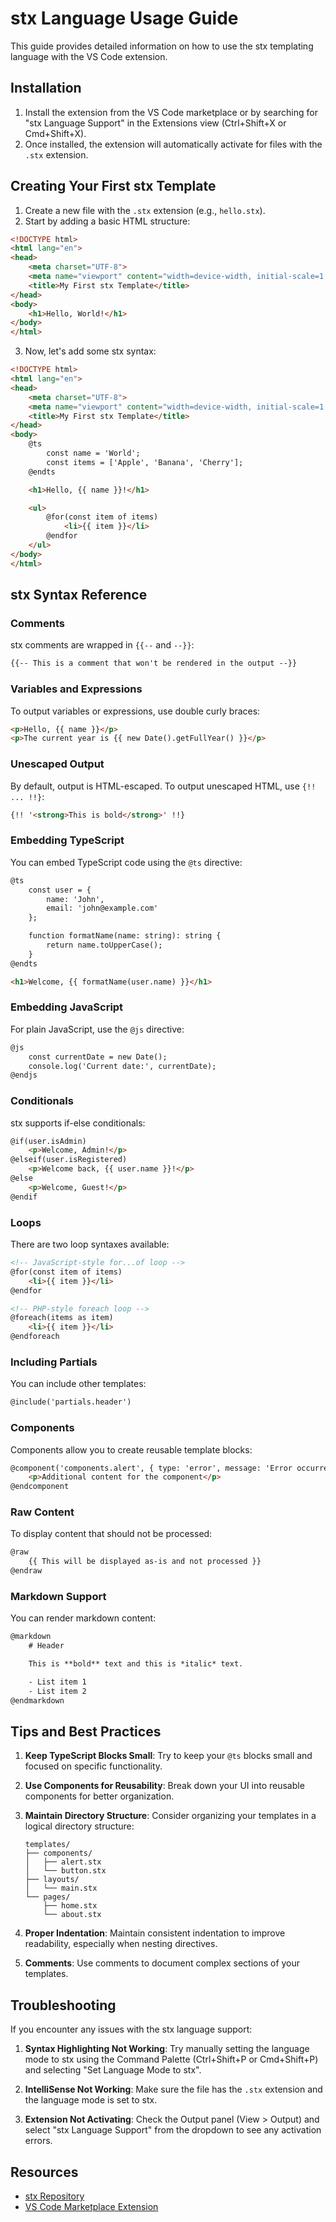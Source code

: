 # stx Language Usage Guide

This guide provides detailed information on how to use the stx templating language with the VS Code extension.

## Installation

1. Install the extension from the VS Code marketplace or by searching for "stx Language Support" in the Extensions view (Ctrl+Shift+X or Cmd+Shift+X).
2. Once installed, the extension will automatically activate for files with the `.stx` extension.

## Creating Your First stx Template

1. Create a new file with the `.stx` extension (e.g., `hello.stx`).
2. Start by adding a basic HTML structure:

```html
<!DOCTYPE html>
<html lang="en">
<head>
    <meta charset="UTF-8">
    <meta name="viewport" content="width=device-width, initial-scale=1.0">
    <title>My First stx Template</title>
</head>
<body>
    <h1>Hello, World!</h1>
</body>
</html>
```

3. Now, let's add some stx syntax:

```html
<!DOCTYPE html>
<html lang="en">
<head>
    <meta charset="UTF-8">
    <meta name="viewport" content="width=device-width, initial-scale=1.0">
    <title>My First stx Template</title>
</head>
<body>
    @ts
        const name = 'World';
        const items = ['Apple', 'Banana', 'Cherry'];
    @endts

    <h1>Hello, {{ name }}!</h1>

    <ul>
        @for(const item of items)
            <li>{{ item }}</li>
        @endfor
    </ul>
</body>
</html>
```

## stx Syntax Reference

### Comments

stx comments are wrapped in `{{--` and `--}}`:

```html
{{-- This is a comment that won't be rendered in the output --}}
```

### Variables and Expressions

To output variables or expressions, use double curly braces:

```html
<p>Hello, {{ name }}</p>
<p>The current year is {{ new Date().getFullYear() }}</p>
```

### Unescaped Output

By default, output is HTML-escaped. To output unescaped HTML, use `{!! ... !!}`:

```html
{!! '<strong>This is bold</strong>' !!}
```

### Embedding TypeScript

You can embed TypeScript code using the `@ts` directive:

```html
@ts
    const user = {
        name: 'John',
        email: 'john@example.com'
    };

    function formatName(name: string): string {
        return name.toUpperCase();
    }
@endts

<h1>Welcome, {{ formatName(user.name) }}</h1>
```

### Embedding JavaScript

For plain JavaScript, use the `@js` directive:

```html
@js
    const currentDate = new Date();
    console.log('Current date:', currentDate);
@endjs
```

### Conditionals

stx supports if-else conditionals:

```html
@if(user.isAdmin)
    <p>Welcome, Admin!</p>
@elseif(user.isRegistered)
    <p>Welcome back, {{ user.name }}!</p>
@else
    <p>Welcome, Guest!</p>
@endif
```

### Loops

There are two loop syntaxes available:

```html
<!-- JavaScript-style for...of loop -->
@for(const item of items)
    <li>{{ item }}</li>
@endfor

<!-- PHP-style foreach loop -->
@foreach(items as item)
    <li>{{ item }}</li>
@endforeach
```

### Including Partials

You can include other templates:

```html
@include('partials.header')
```

### Components

Components allow you to create reusable template blocks:

```html
@component('components.alert', { type: 'error', message: 'Error occurred!' })
    <p>Additional content for the component</p>
@endcomponent
```

### Raw Content

To display content that should not be processed:

```html
@raw
    {{ This will be displayed as-is and not processed }}
@endraw
```

### Markdown Support

You can render markdown content:

```html
@markdown
    # Header

    This is **bold** text and this is *italic* text.

    - List item 1
    - List item 2
@endmarkdown
```

## Tips and Best Practices

1. **Keep TypeScript Blocks Small**: Try to keep your `@ts` blocks small and focused on specific functionality.

2. **Use Components for Reusability**: Break down your UI into reusable components for better organization.

3. **Maintain Directory Structure**: Consider organizing your templates in a logical directory structure:

   ```
   templates/
   ├── components/
   │   ├── alert.stx
   │   └── button.stx
   ├── layouts/
   │   └── main.stx
   └── pages/
       ├── home.stx
       └── about.stx
   ```

4. **Proper Indentation**: Maintain consistent indentation to improve readability, especially when nesting directives.

5. **Comments**: Use comments to document complex sections of your templates.

## Troubleshooting

If you encounter any issues with the stx language support:

1. **Syntax Highlighting Not Working**: Try manually setting the language mode to stx using the Command Palette (Ctrl+Shift+P or Cmd+Shift+P) and selecting "Set Language Mode to stx".

2. **IntelliSense Not Working**: Make sure the file has the `.stx` extension and the language mode is set to stx.

3. **Extension Not Activating**: Check the Output panel (View > Output) and select "stx Language Support" from the dropdown to see any activation errors.

## Resources

- [stx Repository](https://github.com/stacksjs/stx)
- [VS Code Marketplace Extension](https://marketplace.visualstudio.com/items?itemName=Stacks.vscode-stacks)
